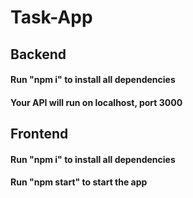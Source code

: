 # Task-App
## Backend 
#### Run "npm i" to install all dependencies
#### Your API will run on localhost, port 3000

## Frontend ##
#### Run "npm i" to install all dependencies 
#### Run "npm start" to start the app

